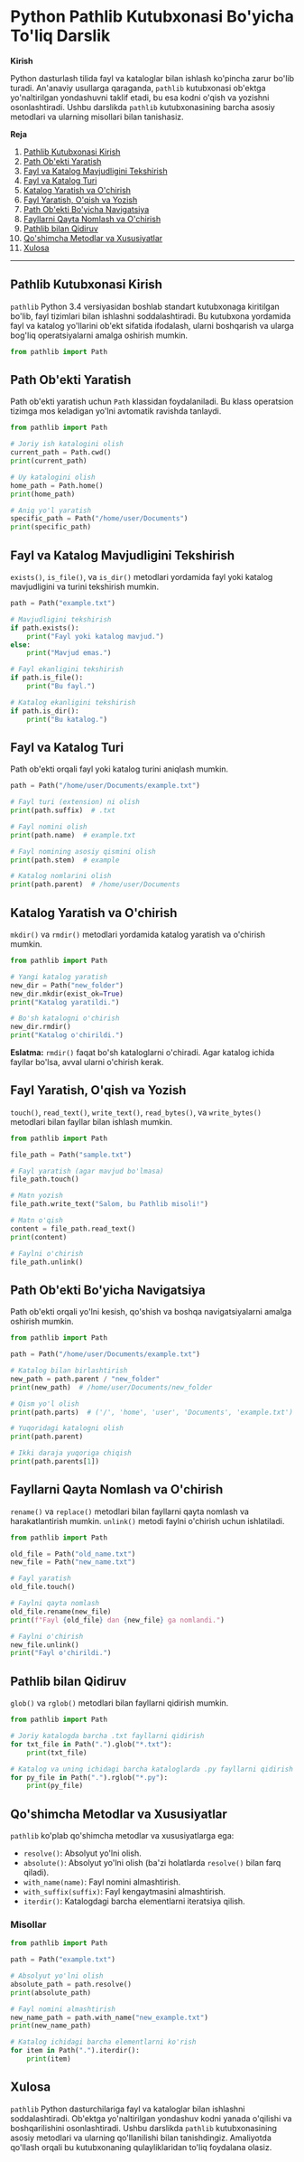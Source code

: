 # Python Pathlib Kutubxonasi Bo'yicha To'liq Darslik

**Kirish**

Python dasturlash tilida fayl va kataloglar bilan ishlash ko'pincha zarur bo'lib turadi. An'anaviy usullarga qaraganda, `pathlib` kutubxonasi ob'ektga yo'naltirilgan yondashuvni taklif etadi, bu esa kodni o'qish va yozishni osonlashtiradi. Ushbu darslikda `pathlib` kutubxonasining barcha asosiy metodlari va ularning misollari bilan tanishasiz.

**Reja**

1. [Pathlib Kutubxonasi Kirish](#pathlib-kutubxonasi-kirish)
2. [Path Ob'ekti Yaratish](#path-objekti-yaratish)
3. [Fayl va Katalog Mavjudligini Tekshirish](#fayl-va-katalog-mavjudligini-tekshirish)
4. [Fayl va Katalog Turi](#fayl-va-katalog-turi)
5. [Katalog Yaratish va O'chirish](#katalog-yaratish-va-o'chirish)
6. [Fayl Yaratish, O'qish va Yozish](#fayl-yaratish-oqish-va-yozish)
7. [Path Ob'ekti Bo'yicha Navigatsiya](#path-objekti-bo'yicha-navigatsiya)
8. [Fayllarni Qayta Nomlash va O'chirish](#fayllarni-qayta-nomlash-va-ochirish)
9. [Pathlib bilan Qidiruv](#pathlib-bilan-qidiruv)
10. [Qo'shimcha Metodlar va Xususiyatlar](#qo'shimcha-metodlar-va-xususiyatlar)
11. [Xulosa](#xulosa)

---

## Pathlib Kutubxonasi Kirish

`pathlib` Python 3.4 versiyasidan boshlab standart kutubxonaga kiritilgan bo'lib, fayl tizimlari bilan ishlashni soddalashtiradi. Bu kutubxona yordamida fayl va katalog yo'llarini ob'ekt sifatida ifodalash, ularni boshqarish va ularga bog'liq operatsiyalarni amalga oshirish mumkin.

```python
from pathlib import Path
```

## Path Ob'ekti Yaratish

Path ob'ekti yaratish uchun `Path` klassidan foydalaniladi. Bu klass operatsion tizimga mos keladigan yo'lni avtomatik ravishda tanlaydi.

```python
from pathlib import Path

# Joriy ish katalogini olish
current_path = Path.cwd()
print(current_path)

# Uy katalogini olish
home_path = Path.home()
print(home_path)

# Aniq yo'l yaratish
specific_path = Path("/home/user/Documents")
print(specific_path)
```

## Fayl va Katalog Mavjudligini Tekshirish

`exists()`, `is_file()`, va `is_dir()` metodlari yordamida fayl yoki katalog mavjudligini va turini tekshirish mumkin.

```python
path = Path("example.txt")

# Mavjudligini tekshirish
if path.exists():
    print("Fayl yoki katalog mavjud.")
else:
    print("Mavjud emas.")

# Fayl ekanligini tekshirish
if path.is_file():
    print("Bu fayl.")

# Katalog ekanligini tekshirish
if path.is_dir():
    print("Bu katalog.")
```

## Fayl va Katalog Turi

Path ob'ekti orqali fayl yoki katalog turini aniqlash mumkin.

```python
path = Path("/home/user/Documents/example.txt")

# Fayl turi (extension) ni olish
print(path.suffix)  # .txt

# Fayl nomini olish
print(path.name)  # example.txt

# Fayl nomining asosiy qismini olish
print(path.stem)  # example

# Katalog nomlarini olish
print(path.parent)  # /home/user/Documents
```

## Katalog Yaratish va O'chirish

`mkdir()` va `rmdir()` metodlari yordamida katalog yaratish va o'chirish mumkin.

```python
from pathlib import Path

# Yangi katalog yaratish
new_dir = Path("new_folder")
new_dir.mkdir(exist_ok=True)
print("Katalog yaratildi.")

# Bo'sh katalogni o'chirish
new_dir.rmdir()
print("Katalog o'chirildi.")
```

**Eslatma:** `rmdir()` faqat bo'sh kataloglarni o'chiradi. Agar katalog ichida fayllar bo'lsa, avval ularni o'chirish kerak.

## Fayl Yaratish, O'qish va Yozish

`touch()`, `read_text()`, `write_text()`, `read_bytes()`, va `write_bytes()` metodlari bilan fayllar bilan ishlash mumkin.

```python
from pathlib import Path

file_path = Path("sample.txt")

# Fayl yaratish (agar mavjud bo'lmasa)
file_path.touch()

# Matn yozish
file_path.write_text("Salom, bu Pathlib misoli!")

# Matn o'qish
content = file_path.read_text()
print(content)

# Faylni o'chirish
file_path.unlink()
```

## Path Ob'ekti Bo'yicha Navigatsiya

Path ob'ekti orqali yo'lni kesish, qo'shish va boshqa navigatsiyalarni amalga oshirish mumkin.

```python
from pathlib import Path

path = Path("/home/user/Documents/example.txt")

# Katalog bilan birlashtirish
new_path = path.parent / "new_folder"
print(new_path)  # /home/user/Documents/new_folder

# Qism yo'l olish
print(path.parts)  # ('/', 'home', 'user', 'Documents', 'example.txt')

# Yuqoridagi katalogni olish
print(path.parent)

# Ikki daraja yuqoriga chiqish
print(path.parents[1])
```

## Fayllarni Qayta Nomlash va O'chirish

`rename()` va `replace()` metodlari bilan fayllarni qayta nomlash va harakatlantirish mumkin. `unlink()` metodi faylni o'chirish uchun ishlatiladi.

```python
from pathlib import Path

old_file = Path("old_name.txt")
new_file = Path("new_name.txt")

# Fayl yaratish
old_file.touch()

# Faylni qayta nomlash
old_file.rename(new_file)
print(f"Fayl {old_file} dan {new_file} ga nomlandi.")

# Faylni o'chirish
new_file.unlink()
print("Fayl o'chirildi.")
```

## Pathlib bilan Qidiruv

`glob()` va `rglob()` metodlari bilan fayllarni qidirish mumkin.

```python
from pathlib import Path

# Joriy katalogda barcha .txt fayllarni qidirish
for txt_file in Path(".").glob("*.txt"):
    print(txt_file)

# Katalog va uning ichidagi barcha kataloglarda .py fayllarni qidirish
for py_file in Path(".").rglob("*.py"):
    print(py_file)
```

## Qo'shimcha Metodlar va Xususiyatlar

`pathlib` ko'plab qo'shimcha metodlar va xususiyatlarga ega:

- `resolve()`: Absolyut yo'lni olish.
- `absolute()`: Absolyut yo'lni olish (ba'zi holatlarda `resolve()` bilan farq qiladi).
- `with_name(name)`: Fayl nomini almashtirish.
- `with_suffix(suffix)`: Fayl kengaytmasini almashtirish.
- `iterdir()`: Katalogdagi barcha elementlarni iteratsiya qilish.

### Misollar

```python
from pathlib import Path

path = Path("example.txt")

# Absolyut yo'lni olish
absolute_path = path.resolve()
print(absolute_path)

# Fayl nomini almashtirish
new_name_path = path.with_name("new_example.txt")
print(new_name_path)

# Katalog ichidagi barcha elementlarni ko'rish
for item in Path(".").iterdir():
    print(item)
```

## Xulosa

`pathlib` Python dasturchilariga fayl va kataloglar bilan ishlashni soddalashtiradi. Ob'ektga yo'naltirilgan yondashuv kodni yanada o'qilishi va boshqarilishini osonlashtiradi. Ushbu darslikda `pathlib` kutubxonasining asosiy metodlari va ularning qo'llanilishi bilan tanishdingiz. Amaliyotda qo'llash orqali bu kutubxonaning qulayliklaridan to'liq foydalana olasiz.
